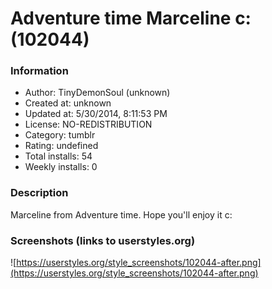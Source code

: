 # Adventure time Marceline c: (102044)

### Information
- Author: TinyDemonSoul (unknown)
- Created at: unknown
- Updated at: 5/30/2014, 8:11:53 PM
- License: NO-REDISTRIBUTION
- Category: tumblr
- Rating: undefined
- Total installs: 54
- Weekly installs: 0


### Description
Marceline from Adventure time. Hope you'll enjoy it c:


### Screenshots (links to userstyles.org)
![https://userstyles.org/style_screenshots/102044-after.png](https://userstyles.org/style_screenshots/102044-after.png)


